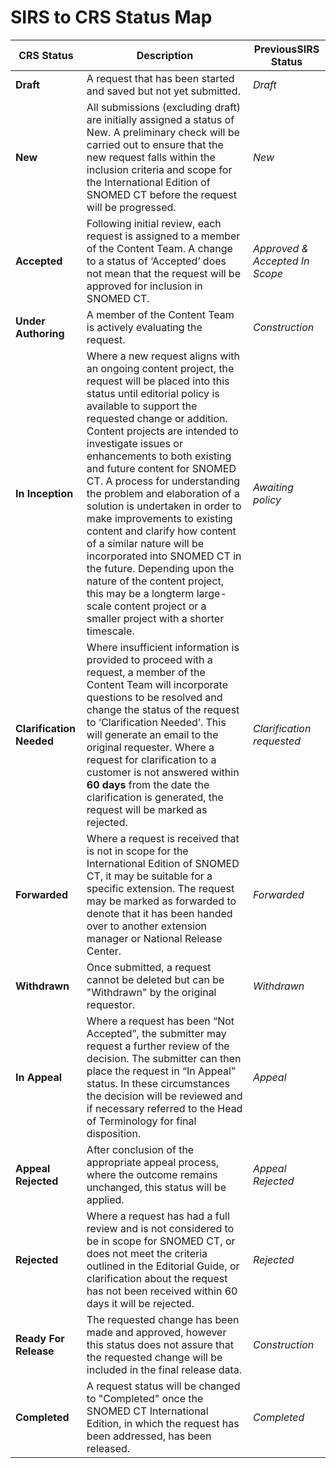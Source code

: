 # SIRS to CRS Status Map

CRS Status| Description| PreviousSIRS Status  
---|---|---  
**Draft**|  A request that has been started and saved but not yet submitted.| _Draft_  
**New**|  All submissions (excluding draft) are initially assigned a status of New. A preliminary check will be carried out to ensure that the new request falls within the inclusion criteria and scope for the International Edition of SNOMED CT before the request will be progressed.| _New_  
**Accepted**|  Following initial review, each request is assigned to a member of the Content Team. A change to a status of ‘Accepted’ does not mean that the request will be approved for inclusion in SNOMED CT.| _Approved_ _& Accepted In Scope_  
**Under Authoring**|  A member of the Content Team is actively evaluating the request.| _Construction_  
**In Inception**|  Where a new request aligns with an ongoing content project, the request will be placed into this status until editorial policy is available to support the requested change or addition. Content projects are intended to investigate issues or enhancements to both existing and future content for SNOMED CT. A process for understanding the problem and elaboration of a solution is undertaken in order to make improvements to existing content and clarify how content of a similar nature will be incorporated into SNOMED CT in the future. Depending upon the nature of the content project, this may be a longterm large-scale content project or a smaller project with a shorter timescale.| _Awaiting policy_  
**Clarification Needed**|  Where insufficient information is provided to proceed with a request, a member of the Content Team will incorporate questions to be resolved and change the status of the request to ‘Clarification Needed’. This will generate an email to the original requester. Where a request for clarification to a customer is not answered within **60 days** from the date the clarification is generated, the request will be marked as rejected.| _Clarification requested_  
**Forwarded**|  Where a request is received that is not in scope for the International Edition of SNOMED CT, it may be suitable for a specific extension. The request may be marked as forwarded to denote that it has been handed over to another extension manager or National Release Center.| _Forwarded_  
**Withdrawn**|  Once submitted, a request cannot be deleted but can be "Withdrawn" by the original requestor.| _Withdrawn_  
**In Appeal**|  Where a request has been “Not Accepted”, the submitter may request a further review of the decision. The submitter can then place the request in “In Appeal” status. In these circumstances the decision will be reviewed and if necessary referred to the Head of Terminology for final disposition.| _Appeal_  
**Appeal Rejected**|  After conclusion of the appropriate appeal process, where the outcome remains unchanged, this status will be applied.| _Appeal Rejected_  
**Rejected**|  Where a request has had a full review and is not considered to be in scope for SNOMED CT, or does not meet the criteria outlined in the Editorial Guide, or clarification about the request has not been received within 60 days it will be rejected.| _Rejected_  
**Ready For Release**|  The requested change has been made and approved, however this status does not assure that the requested change will be included in the final release data.| _Construction_  
**Completed**|  A request status will be changed to "Completed" once the SNOMED CT International Edition, in which the request has been addressed, has been released.| _Completed_
